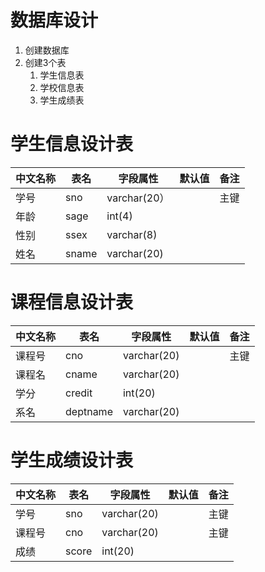 # 数据库设计
  1. 创建数据库
  2. 创建3个表
     1. 学生信息表
     2. 学校信息表
     3. 学生成绩表
 
 # 学生信息设计表
   
   中文名称|表名|字段属性|默认值|备注
   -------|---|-------|-----|----
   学号|sno|varchar(20）| |主键
   年龄|sage|int(4)| |
   性别|ssex|varchar(8)|
   姓名|sname|varchar(20)|
   
 # 课程信息设计表
 
   中文名称|表名|字段属性|默认值|备注
   -------|---|-------|-----|----
   课程号|cno|varchar(20)|  | 主键
   课程名|cname|varchar(20)
   学分|credit|int(20)
   系名|deptname|varchar(20)
   
 # 学生成绩设计表
   
   中文名称|表名|字段属性|默认值|备注
   -------|---|-------|-----|---- 
   学号|sno|varchar(20)||主键
   课程号|cno|varchar(20)||主键
   成绩|score|int(20)
   
